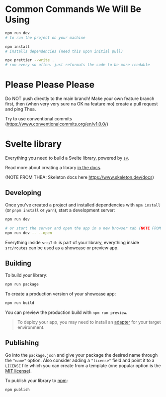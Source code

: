 # Common Commands We Will Be Using


```bash
npm run dev 
# to run the project on your machine

npm install
# installs dependencies (need this upon initial pull)

npx prettier --write . 
# run every so often. just reformats the code to be more readable 
```

# Please Please Please

Do NOT push directly to the main branch! Make your own feature branch first, then (when very very sure na OK na feature mo) create a pull request and ping Thea.

Try to use conventional commits (https://www.conventionalcommits.org/en/v1.0.0/)



# Svelte library

Everything you need to build a Svelte library, powered by [`sv`](https://npmjs.com/package/sv).

Read more about creating a library [in the docs](https://svelte.dev/docs/kit/packaging).

(NOTE FROM THEA: Skeleton docs here https://www.skeleton.dev/docs)


## Developing

Once you've created a project and installed dependencies with `npm install` (or `pnpm install` or `yarn`), start a development server:

```bash
npm run dev

# or start the server and open the app in a new browser tab (NOTE FROM THEA: we wont use this one)
npm run dev -- --open
```

Everything inside `src/lib` is part of your library, everything inside `src/routes` can be used as a showcase or preview app.

## Building

To build your library:

```bash
npm run package
```

To create a production version of your showcase app:

```bash
npm run build
```

You can preview the production build with `npm run preview`.

> To deploy your app, you may need to install an [adapter](https://svelte.dev/docs/kit/adapters) for your target environment.

## Publishing

Go into the `package.json` and give your package the desired name through the `"name"` option. Also consider adding a `"license"` field and point it to a `LICENSE` file which you can create from a template (one popular option is the [MIT license](https://opensource.org/license/mit/)).

To publish your library to [npm](https://www.npmjs.com):

```bash
npm publish
```


